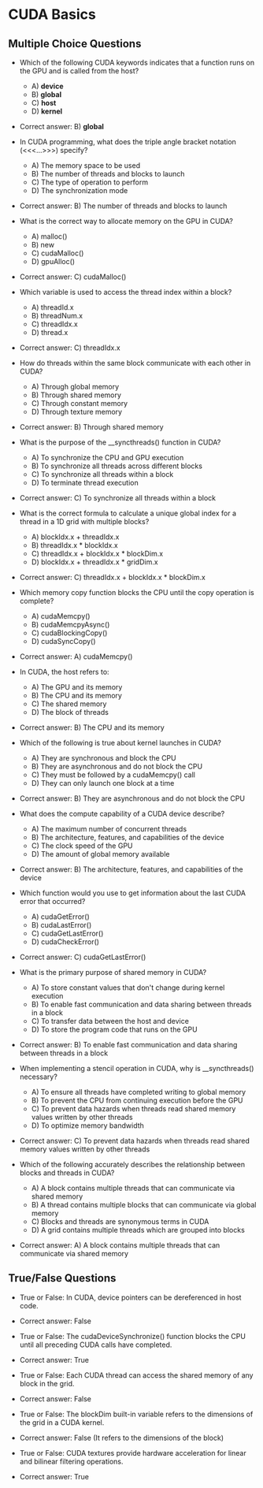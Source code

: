 # CUDA Basics

## Multiple Choice Questions

- Which of the following CUDA keywords indicates that a function runs on the GPU and is called from the host?
  - A) **device**
  - B) **global**
  - C) **host**
  - D) **kernel**
- Correct answer: B) **global**

- In CUDA programming, what does the triple angle bracket notation (<<<...>>>) specify?
  - A) The memory space to be used
  - B) The number of threads and blocks to launch
  - C) The type of operation to perform
  - D) The synchronization mode
- Correct answer: B) The number of threads and blocks to launch

- What is the correct way to allocate memory on the GPU in CUDA?
  - A) malloc()
  - B) new
  - C) cudaMalloc()
  - D) gpuAlloc()
- Correct answer: C) cudaMalloc()

- Which variable is used to access the thread index within a block?
  - A) threadId.x
  - B) threadNum.x
  - C) threadIdx.x
  - D) thread.x
- Correct answer: C) threadIdx.x

- How do threads within the same block communicate with each other in CUDA?
  - A) Through global memory
  - B) Through shared memory
  - C) Through constant memory
  - D) Through texture memory
- Correct answer: B) Through shared memory

- What is the purpose of the \_\_syncthreads() function in CUDA?
  - A) To synchronize the CPU and GPU execution
  - B) To synchronize all threads across different blocks
  - C) To synchronize all threads within a block
  - D) To terminate thread execution
- Correct answer: C) To synchronize all threads within a block

- What is the correct formula to calculate a unique global index for a thread in a 1D grid with multiple blocks?
  - A) blockIdx.x + threadIdx.x
  - B) threadIdx.x \* blockIdx.x
  - C) threadIdx.x + blockIdx.x \* blockDim.x
  - D) blockIdx.x + threadIdx.x \* gridDim.x
- Correct answer: C) threadIdx.x + blockIdx.x \* blockDim.x

- Which memory copy function blocks the CPU until the copy operation is complete?
  - A) cudaMemcpy()
  - B) cudaMemcpyAsync()
  - C) cudaBlockingCopy()
  - D) cudaSyncCopy()
- Correct answer: A) cudaMemcpy()

- In CUDA, the host refers to:
  - A) The GPU and its memory
  - B) The CPU and its memory
  - C) The shared memory
  - D) The block of threads
- Correct answer: B) The CPU and its memory

- Which of the following is true about kernel launches in CUDA?
  - A) They are synchronous and block the CPU
  - B) They are asynchronous and do not block the CPU
  - C) They must be followed by a cudaMemcpy() call
  - D) They can only launch one block at a time
- Correct answer: B) They are asynchronous and do not block the CPU

- What does the compute capability of a CUDA device describe?
  - A) The maximum number of concurrent threads
  - B) The architecture, features, and capabilities of the device
  - C) The clock speed of the GPU
  - D) The amount of global memory available
- Correct answer: B) The architecture, features, and capabilities of the device

- Which function would you use to get information about the last CUDA error that occurred?
  - A) cudaGetError()
  - B) cudaLastError()
  - C) cudaGetLastError()
  - D) cudaCheckError()
- Correct answer: C) cudaGetLastError()

- What is the primary purpose of shared memory in CUDA?
  - A) To store constant values that don't change during kernel execution
  - B) To enable fast communication and data sharing between threads in a block
  - C) To transfer data between the host and device
  - D) To store the program code that runs on the GPU
- Correct answer: B) To enable fast communication and data sharing between threads in a block

- When implementing a stencil operation in CUDA, why is \_\_syncthreads() necessary?
  - A) To ensure all threads have completed writing to global memory
  - B) To prevent the CPU from continuing execution before the GPU
  - C) To prevent data hazards when threads read shared memory values written by other threads
  - D) To optimize memory bandwidth
- Correct answer: C) To prevent data hazards when threads read shared memory values written by other threads

- Which of the following accurately describes the relationship between blocks and threads in CUDA?
  - A) A block contains multiple threads that can communicate via shared memory
  - B) A thread contains multiple blocks that can communicate via global memory
  - C) Blocks and threads are synonymous terms in CUDA
  - D) A grid contains multiple threads which are grouped into blocks
- Correct answer: A) A block contains multiple threads that can communicate via shared memory

## True/False Questions

- True or False: In CUDA, device pointers can be dereferenced in host code.
- Correct answer: False

- True or False: The cudaDeviceSynchronize() function blocks the CPU until all preceding CUDA calls have completed.
- Correct answer: True

- True or False: Each CUDA thread can access the shared memory of any block in the grid.
- Correct answer: False

- True or False: The blockDim built-in variable refers to the dimensions of the grid in a CUDA kernel.
- Correct answer: False (It refers to the dimensions of the block)

- True or False: CUDA textures provide hardware acceleration for linear and bilinear filtering operations.
- Correct answer: True
